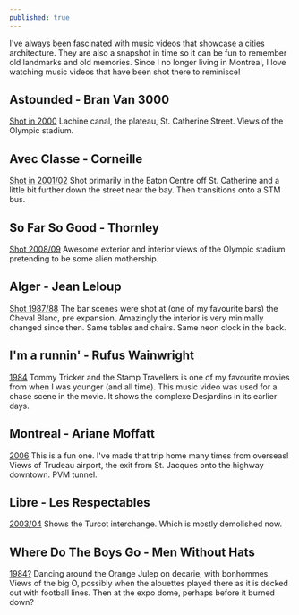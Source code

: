 ```yaml
---
published: true
---
```


I've always been fascinated with music videos that showcase a cities architecture. They are also a snapshot in time so it can be fun to remember old landmarks and old memories. Since I no longer living in Montreal, I love watching music videos that have been shot there to reminisce!

## Astounded - Bran Van 3000
[Shot in 2000](https://www.youtube.com/watch?v=VbJgdalkuC8) Lachine canal, the plateau, St. Catherine Street. Views of the Olympic stadium.

## Avec Classe - Corneille
[Shot in 2001/02](https://www.youtube.com/watch?v=kckDIPHrdsw)
Shot primarily in the Eaton Centre off St. Catherine and a little bit further down the street near the bay. Then transitions onto a STM bus.

## So Far So Good - Thornley
[Shot 2008/09](https://www.youtube.com/watch?v=SMjEOCkdJbM)
Awesome exterior and interior views of the Olympic stadium pretending to be some alien mothership.

## Alger - Jean Leloup
[Shot 1987/88](https://www.youtube.com/watch?v=0iWwsNOkP0Y)
The bar scenes were shot at (one of my favourite bars) the Cheval Blanc, pre expansion. Amazingly the interior is very minimally changed since then. Same tables and chairs. Same neon clock in the back.

## I'm a runnin' - Rufus Wainwright
[1984](https://www.youtube.com/watch?v=Jucltvt4aLg)
Tommy Tricker and the Stamp Travellers is one of my favourite movies from when I was younger (and all time). This music video was used for a chase scene in the movie. It shows the complexe Desjardins in its earlier days.

## Montreal - Ariane Moffatt
[2006](https://www.youtube.com/watch?v=I2dSxQQhi_o)
This is a fun one. I've made that trip home many times from overseas! Views of Trudeau airport, the exit from St. Jacques onto the highway downtown. PVM tunnel.

## Libre - Les Respectables
[2003/04](https://www.youtube.com/watch?v=W70veYC77hU)
Shows the Turcot interchange. Which is mostly demolished now.

## Where Do The Boys Go - Men Without Hats
[1984?](https://www.youtube.com/watch?v=8T3N6a24A9I)
Dancing around the Orange Julep on decarie, with bonhommes. Views of the big O, possibly when the alouettes played there as it is decked out with football lines. Then at the expo dome, perhaps before it burned down?


